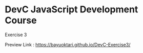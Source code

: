 # DevC JavaScript Development Course
Exercise 3

Preview Link :  https://bayuoktari.github.io/DevC-Exercise3/
